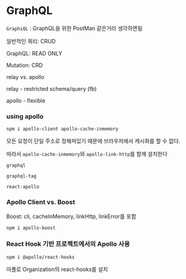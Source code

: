 # GraphQL

`GraphiQL` : GraphQL을 위한 PostMan 같은거라 생각하면됨

일반적인 쿼리: CRUD

GraphQL: READ ONLY

Mutation: CRD



relay vs. apollo

relay - restricted schema/query (fb)

apollo - flexible



### using apollo

`npm i apollo-client apollo-cache-inmemory`

모든 요청이 단일 주소로 정해져있기 때문에 브라우저에서 캐시화를 할 수 없다.

따라서 `apollo-cache-inmemory`와 `apollo-link-http`를 함께 설치한다

`graphql`

`graphql-tag`

`react-apollo`



### Apollo Client vs. Boost

Boost: cli, cacheInMemory, linkHttp, linkError를 포함

`npm i apollo-boost`



### React Hook 기반 프로젝트에서의 Apollo 사용

`npm i @apollo/react-hooks`

아폴로 Organization의 react-hooks를 설치

